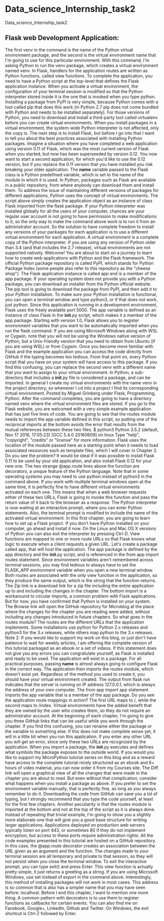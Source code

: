 # Data_science_Internship_task2
Data_science_Internship_task2

## Flask web Development Application:

The first venv in the command is the name of the Python virtual environment package, and the second is the virtual environment name that I'm going to use for this particular environment.
With this command, I'm asking Python to run the venv package, which creates a virtual environment named venv.
In Flask, handlers for the application routes are written as Python functions, called view functions.
To complete the application, you need to have a Python script at the top-level that defines the Flask application instance.
When you activate a virtual environment, the configuration of your terminal session is modified so that the Python interpreter stored inside it is the one that is invoked when you type python.
Installing a package from PyPI is very simple, because Python comes with a tool called pip that does this work (in Python 2.7 pip does not come bundled with Python and needs to be installed separately).
For those versions of Python, you need to download and install a third-party tool called virtualenv before you can create virtual environments.
When you install packages in a virtual environment, the system-wide Python interpreter is not affected, only the copy is.
The next step is to install Flask, but before I go into that I want to tell you about the best practices associated with installing Python packages.
Imagine a situation where you have completed a web application using version 0.11 of Flask, which was the most current version of Flask when you started, but now has been superseeded by version 0.12. You now want to start a second application, for which you'd like to use the 0.12 version, but if you replace the 0.11 version that you have installed you risk breaking your older application.
The __name__ variable passed to the Flask class is a Python predefined variable, which is set to the name of the module in which it is used.
In Python, packages such as Flask are available in a public repository, from where anybody can download them and install them.
To address the issue of maintaining different versions of packages for different applications, Python uses the concept of virtual environments.
The script above simply creates the application object as an instance of class Flask imported from the flask package.
If your Python interpreter was installed globally for all the users of your computer, chances are your regular user account is not going to have permission to make modifications to it, so the only way to make the command above work is to run it from an administrator account.
So the solution to have complete freedom to install any versions of your packages for each application is to use a different virtual environment for each application.
A virtual environment is a complete copy of the Python interpreter.
If you are using any version of Python older than 3.4 (and that includes the 2.7 release), virtual environments are not supported natively.
Welcome! You are about to start on a journey to learn how to create web applications with Python and the Flask framework.
The official Python package repository is called PyPI, which stands for Python Package Index (some people also refer to this repository as the "cheese shop").
The Flask application instance is called app and is a member of the app package.
If your operating system does not provide you with a Python package, you can download an installer from the Python official website.
The pip tool is going to download the package from PyPI, and then add it to your Python installation.
To make sure your Python installation is functional, you can open a terminal window and type python3, or if that does not work, just python.
Since this application is running in a development environment, Flask uses the freely available port 5000.
The app variable is defined as an instance of class Flask in the __init__.py script, which makes it a member of the app package.
Starting with version 1.0, Flask allows you to register environment variables that you want to be automatically imported when you run the flask command.
If you are using Microsoft Windows along with WSL or Cygwin, note that you will not be using the Windows native version of Python, but a Unix-friendly version that you need to obtain from Ubuntu (if you are using WSL) or from Cygwin.
Once you become more familiar with Flask and the example application you can access the code directly from GitHub if the typing becomes too tedious.
From that point on, every Python script that you have on your system will have access to this package.
If you find this confusing, you can replace the second venv with a different name that you want to assign to your virtual environment.
In Python, a sub-directory that includes a __init__.py file is considered a package, and can be imported.
In general I create my virtual environments with the name venv in the project directory, so whenever I cd into a project I find its corresponding virtual environment.
Posted by Miguel Grinberg under Flask, Programming, Python.
After the command completes, you are going to have a directory named venv where the virtual environment files are stored.
If you go to the Flask website, you are welcomed with a very simple example application that has just five lines of code.
You are going to see that the routes module needs to import the app variable defined in this script, so putting one of the reciprocal imports at the bottom avoids the error that results from the mutual references between these two files.
$ python3 Python 3.5.2 (default, Nov 17 2016, 17:05:23) [GCC 5.4.0 20160609] on linux Type &quot;help&quot;, &quot;copyright&quot;, &quot;credits&quot; or &quot;license&quot; for more information.
Flask uses the location of the module passed here as a starting point when it needs to load associated resources such as template files, which I will cover in Chapter 2.
Do you see the problem? It would be ideal if it was possible to install Flask 0.11 to be used by your old application, and also install Flask 0.12 for your new one.
The two strange @app.route lines above the function are decorators, a unique feature of the Python language.
Note that in some operating systems you may need to use python instead of python3 in the command above.
If you work with multiple terminal windows open at the same time, it is perfectly fine to have different virtual environments activated on each one.
This means that when a web browser requests either of these two URLs, Flask is going to invoke this function and pass the return value of it back to the browser as a response.
The Python interpreter is now waiting at an interactive prompt, where you can enter Python statements.
Also, the terminal prompt is modified to include the name of the activated virtual environment.
In this first chapter, you are going to learn how to set up a Flask project.
If you don't have Python installed on your computer, go ahead and install it now.
On the Linux and Mac OS X versions of Python you can also exit the interpreter by pressing Ctrl-D.
View functions are mapped to one or more route URLs so that Flask knows what logic to execute when a client requests a given URL.
Let's create a package called app, that will host the application.
The app package is defined by the app directory and the __init__.py script, and is referenced in the from app import routes statement.
Since environment variables aren't remembered across terminal sessions, you may find tedious to always have to set the FLASK_APP environment variable when you open a new terminal window.
Both routes are associated with the only view function in the application, so they produce the same output, which is the string that the function returns.
The Zip link is a download link for a zip file including the entire application up to and including the changes in the chapter.
The bottom import is a workaround to circular imports, a common problem with Flask applications.
But for now, you have confirmed that Python is installed on your system.
The Browse link will open the GitHub repository for Microblog at the place where the changes for the chapter you are reading were added, without including any changes introduced in future chapters.
So what goes in the routes module? The routes are the different URLs that the application implements.
Some installations use python for Python 2.x releases and python3 for the 3.x releases, while others map python to the 3.x releases.
Note 2: If you would like to support my work on this blog, or just don't have patience to wait for weekly articles, I am offering the complete version of this tutorial packaged as an ebook or a set of videos.
If this statement does not give you any errors you can congratulate yourself, as Flask is installed and ready to be used.
The application will exist in a package.
For all practical purposes, passing __name__ is almost always going to configure Flask in the correct way.
The application then imports the routes module, which doesn't exist yet.
Regardless of the method you used to create it, you should have your virtual environment created.
The output from flask run indicates that the server is running on IP address 127.0.0.1, which is always the address of your own computer.
The from app import app statement imports the app variable that is a member of the app package.
Do you see the application route mappings in action? The first URL maps to /, while the second maps to /index.
Virtual environments have the added benefit that they are owned by the user who creates them, so they do not require an administrator account.
At the beginning of each chapter, I'm going to give you three GitHub links that can be useful while you work through the chapter.
If you find this confusing, you can rename either the package or the variable to something else.
If this does not make complete sense yet, it will in a little bit when you run this application.
If you enter any other URL you will get an error, since only these two URLs are recognized by the application.
When you import a package, the __init__.py executes and defines what symbols the package exposes to the outside world.
If you would you like to support my MicroPython tutorial series on this blog and as a reward have access to the complete tutorial nicely structured as an ebook and 6+ hours of video material, you can now order it from my Courses site.
The Diff link will open a graphical view of all the changes that were made in the chapter you are about to read.
But even without that complication, consider what happens when you install a package as above.
If you prefer to set the environment variable manually, that is perfectly fine, as long as you always remember to do it.
Downloading the code from GitHub can save you a lot of typing, but I strongly recommend that you type the code yourself, at least for the first few chapters.
Another peculiarity is that the routes module is imported at the bottom and not at the top of the script as it is always done.
Instead of repeating that trivial example, I'm going to show you a slightly more elaborate one that will give you a good base structure for writing larger applications.
Applications deployed on production web servers typically listen on port 443, or sometimes 80 if they do not implement encryption, but access to these ports require administration rights.
All the code examples presented in this tutorial are hosted on a GitHub repository.
In this case, the @app.route decorator creates an association between the URL given as an argument and the function.
The changes made to your terminal session are all temporary and private to that session, so they will not persist when you close the terminal window.
To exit the interactive prompt, you can type exit() and press Enter.
This view function is actually pretty simple, it just returns a greeting as a string.
If you are using Microsoft Windows, use set instead of export in the command above.
Interestingly, this method of installing packages will not work in most cases.
This address is so common that is also has a simpler name that you may have seen before: localhost.
Before I end this chapter, I want to mention one more thing.
A common pattern with decorators is to use them to register functions as callbacks for certain events.
You can also find me on Facebook, Google+, LinkedIn, Github and Twitter.
On Windows, the exit shortcut is Ctrl-Z followed by Enter.
